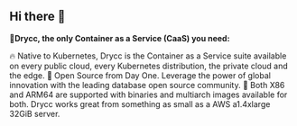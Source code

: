 ## Hi there 👋

**🌱Drycc, the only Container as a Service (CaaS) you need:**

🔥 Native to Kubernetes, Drycc is the Container as a Service suite available on every public cloud, every Kubernetes distribution, the private cloud and the edge.
🤝 Open Source from Day One. Leverage the power of global innovation with the leading database open source community.
🌈 Both X86 and ARM64 are supported with binaries and multiarch images available for both. Drycc works great from something as small as a AWS a1.4xlarge 32GiB server.
